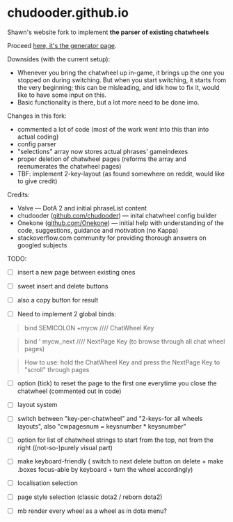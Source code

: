# chudooder.github.io
Shawn's website fork to implement **the parser of existing chatwheels**

Proceed [here, it's the generator page](http://mackzwellz.github.io/dota2chatwheel.html).

Downsides (with the current setup):
+ Whenever you bring the chatwheel up in-game, it brings up the one you stopped on during switching. But when you start switching, it starts from the very beginning; this can be misleading, and idk how to fix it, would like to have some input on this.
+ Basic functionality is there, but a lot more need to be done imo.


Changes in this fork:
+ commented a lot of code (most of the work went into this than into actual coding)
+ config parser
+ "selections" array now stores actual phrases' gameindexes
+ proper deletion of chatwheel pages (reforms the array and reenumerates the chatwheel pages) 
+ TBF: implement 2-key-layout (as found somewhere on reddit, would like to give credit)

Credits: 
+ Valve — DotA 2 and initial phraseList content
+ chudooder ([github.com/chudooder](https://github.com/chudooder)) — inital chatwheel config builder
+ Onekone ([github.com/Onekone](https://github.com/Onekone)) — initial help with understanding of the code, suggestions, guidance and motivation (no Kappa)
+ stackoverflow.com community for providing thorough answers on googled subjects


TODO:

- [ ] insert a new page between existing ones
- [ ] sweet insert and delete buttons
- [ ] also a copy button for result

- [ ] Need to implement 2 global binds:

>   bind SEMICOLON +mycw //// ChatWheel Key

>   bind ' mycw_next //// NextPage Key (to browse through all chat wheel pages)

>   How to use: hold the ChatWheel Key and press the NextPage Key to "scroll" through pages

- [ ] option (tick) to reset the page to the first one everytime you close the chatwheel (commented out in code)

- [ ] layout system 
- [ ] switch between "key-per-chatwheel" and "2-keys-for all wheels layouts", also "cwpagesnum = keysnumber * keysnumber"
- [ ] option for list of chatwheel strings to start from the top, not from the right ((not-so-)purely visual part)

- [ ] make keyboard-friendly ( switch to next delete button on delete + make .boxes focus-able by keyboard + turn the wheel accordingly)

- [ ] localisation selection

- [ ] page style selection (classic dota2 / reborn dota2)
- [ ] mb render every wheel as a wheel as in dota menu?
